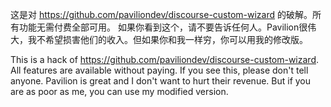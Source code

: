 这是对 https://github.com/paviliondev/discourse-custom-wizard 的破解。所有功能无需付费全部可用。
如果你看到这个，请不要告诉任何人。Pavilion很伟大，我不希望损害他们的收入。但如果你和我一样穷，你可以用我的修改版。

This is a hack of https://github.com/paviliondev/discourse-custom-wizard. All features are available without paying.
If you see this, please don't tell anyone. Pavilion is great and I don't want to hurt their revenue. But if you are as poor as me, you can use my modified version.
